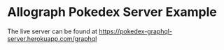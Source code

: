# Allograph Pokedex Server Example

The live server can be found at https://pokedex-graphql-server.herokuapp.com/graphql